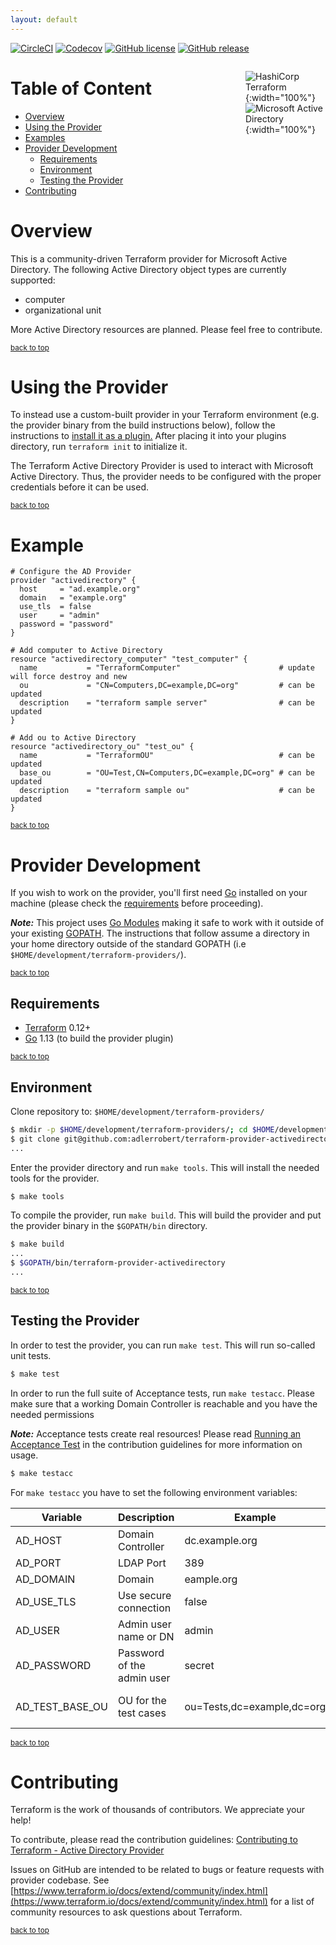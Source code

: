 ```yaml
---
layout: default
---
```

[![CircleCI](https://img.shields.io/circleci/build/github/adlerrobert/terraform-provider-activedirectory?style=for-the-badge&label=BUILDING)](https://circleci.com/gh/adlerrobert/terraform-provider-activedirectory)
[![Codecov](https://img.shields.io/codecov/c/gh/adlerrobert/terraform-provider-activedirectory?style=for-the-badge)](https://codecov.io/gh/adlerrobert/terraform-provider-activedirectory)
[![GitHub license](https://img.shields.io/github/license/adlerrobert/terraform-provider-activedirectory.svg?style=for-the-badge)](https://github.com/adlerrobert/terraform-provider-activedirectory/blob/master/LICENSE)
[![GitHub release](https://img.shields.io/github/release/adlerrobert/terraform-provider-activedirectory.svg?style=for-the-badge)](https://GitHub.com/adlerrobert/terraform-provider-activedirectory/releases/)

<div markdown="1" style="float: right; display: flex; flex-flow: column wrap; width: 8rem;">

![HashiCorp Terraform](/terraform-provider-activedirectory/assets/img/terraform.png "HashiCorp Terraform"){:width="100%"}
![Microsoft Active Directory](/terraform-provider-activedirectory/assets/img/active-directory.png "Microsoft Active Directory"){:width="100%"}

</div>

# Table of Content

* [Overview](#overview)
* [Using the Provider](#using-the-provider)
* [Examples](#examples)
* [Provider Development](#provider-development)
  * [Requirements](#requirements)
  * [Environment](#environment)
  * [Testing the Provider](#testing-the-provider)
* [Contributing](#contributing)

# Overview

This is a community-driven Terraform provider for Microsoft Active Directory. The following Active Directory object types are currently supported:
* computer
* organizational unit

More Active Directory resources are planned. Please feel free to contribute.

<sup>[back to top](#top)</sup>

# Using the Provider

To instead use a custom-built provider in your Terraform environment (e.g. the provider binary from the build instructions below), follow the instructions to [install it as a plugin.](https://www.terraform.io/docs/plugins/basics.html#installing-a-plugin) After placing it into your plugins directory, run `terraform init` to initialize it.

The Terraform Active Directory Provider is used to interact with Microsoft Active Directory. Thus, the provider needs to be configured with the proper credentials before it can be used.

<sup>[back to top](#top)</sup>

# Example
```hcl
# Configure the AD Provider
provider "activedirectory" {
  host     = "ad.example.org"
  domain   = "example.org"
  use_tls  = false
  user     = "admin"
  password = "password"
}

# Add computer to Active Directory
resource "activedirectory_computer" "test_computer" {
  name           = "TerraformComputer"                      # update will force destroy and new
  ou             = "CN=Computers,DC=example,DC=org"         # can be updated
  description    = "terraform sample server"                # can be updated
}

# Add ou to Active Directory
resource "activedirectory_ou" "test_ou" {
  name           = "TerraformOU"                            # can be updated
  base_ou        = "OU=Test,CN=Computers,DC=example,DC=org" # can be updated
  description    = "terraform sample ou"                    # can be updated
}
```
<sup>[back to top](#top)</sup>

# Provider Development

If you wish to work on the provider, you'll first need [Go](http://www.golang.org) installed on your machine (please check the [requirements](#requirements) before proceeding).

_**Note:**_ This project uses [Go Modules](https://blog.golang.org/using-go-modules) making it safe to work with it outside of your existing [GOPATH](http://golang.org/doc/code.html#GOPATH). The instructions that follow assume a directory in your home directory outside of the standard GOPATH (i.e `$HOME/development/terraform-providers/`).

<sup>[back to top](#top)</sup>

## Requirements

- [Terraform](https://www.terraform.io/downloads.html) 0.12+
- [Go](https://golang.org/doc/install) 1.13 (to build the provider plugin)

<sup>[back to top](#top)</sup>

## Environment

Clone repository to: `$HOME/development/terraform-providers/`

```sh
$ mkdir -p $HOME/development/terraform-providers/; cd $HOME/development/terraform-providers/
$ git clone git@github.com:adlerrobert/terraform-provider-activedirectory
...
```

Enter the provider directory and run `make tools`. This will install the needed tools for the provider.

```sh
$ make tools
```

To compile the provider, run `make build`. This will build the provider and put the provider binary in the `$GOPATH/bin` directory.

```sh
$ make build
...
$ $GOPATH/bin/terraform-provider-activedirectory
...
```
<sup>[back to top](#top)</sup>

## Testing the Provider
In order to test the provider, you can run `make test`. This will run so-called unit tests.
```sh
$ make test
```

In order to run the full suite of Acceptance tests, run `make testacc`. Please make sure that a working Domain Controller is reachable and you have the needed permissions

_**Note:**_ Acceptance tests create real resources! Please read [Running an Acceptance Test](/terraform-provider-activedirectory/CONTRIBUTING#running-an-acceptance-test) in the contribution guidelines for more information on usage.

```sh
$ make testacc
```

 For `make testacc` you have to set the following environment variables:

 | Variable | Description | Example | Default | Required |
 | -------- | ----------- | ------- | ------- | :------: |
 | AD_HOST | Domain Controller | dc.example.org | - | yes |
 | AD_PORT | LDAP Port | 389 | 389 | no |
 | AD_DOMAIN | Domain | eample.org | - | yes |
 | AD_USE_TLS | Use secure connection | false | true | no |
 | AD_USER | Admin user name or DN | admin | - | yes |
 | AD_PASSWORD | Password of the admin user | secret | - | yes |
 | AD_TEST_BASE_OU | OU for the test cases | ou=Tests,dc=example,dc=org | - | yes (tests only) |

<sup>[back to top](#top)</sup>

# Contributing
Terraform is the work of thousands of contributors. We appreciate your help!

To contribute, please read the contribution guidelines: [Contributing to Terraform - Active Directory Provider](/terraform-provider-activedirectory/CONTRIBUTING)

Issues on GitHub are intended to be related to bugs or feature requests with provider codebase. See [https://www.terraform.io/docs/extend/community/index.html](https://www.terraform.io/docs/extend/community/index.html) for a list of community resources to ask questions about Terraform.

<sup>[back to top](#top)</sup>
